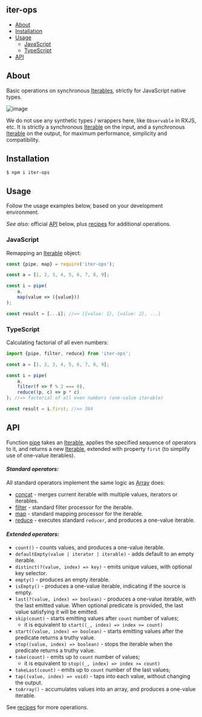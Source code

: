 iter-ops
--------

* [About](#about)
* [Installation](#installation)
* [Usage](#usage)
    * [JavaScript](#javascript)
    * [TypeScript](#typescript)
* [API]

## About

Basic operations on synchronous [Iterables], strictly for JavaScript native types.

![image](https://user-images.githubusercontent.com/5108906/142058291-b39d7226-56a4-4df0-8dc1-2ff2c6c18f10.png)

We do not use any synthetic types / wrappers here, like `Observable` in RXJS, etc. It is strictly a
synchronous [Iterable] on the input, and a synchronous [Iterable] on the output, for maximum performance, simplicity and
compatibility.

## Installation

```
$ npm i iter-ops
```

## Usage

Follow the usage examples below, based on your development environment.

_See also:_ official [API] below, plus [recipes] for additional operations.

### JavaScript

Remapping an [Iterable] object:

```js
const {pipe, map} = require('iter-ops');

const a = [1, 2, 3, 4, 5, 6, 7, 8, 9];

const i = pipe(
    a,
    map(value => ({value}))
);

const result = [...i]; //=> [{value: 1}, {value: 2}, ...]
```

### TypeScript

Calculating factorial of all even numbers:

```ts
import {pipe, filter, reduce} from 'iter-ops';

const a = [1, 2, 3, 4, 5, 6, 7, 8, 9];

const i = pipe(
    a,
    filter(f => f % 2 === 0),
    reduce((p, c) => p * c)
); //=> factorial of all even numbers (one-value iterable)

const result = i.first; //=> 384 
```

## API

Function [pipe] takes an [Iterable], applies the specified sequence of operators to it, and returns a new [Iterable],
extended with property `first` (to simplify use of one-value iterables).

#### <i>Standard operators:</i>

All standard operators implement the same logic as [Array] does:

* [concat] - merges current iterable with multiple values, iterators or iterables.
* [filter] - standard filter processor for the iterable.
* [map] - standard mapping processor for the iterable.
* [reduce] - executes standard `reducer`, and produces a one-value iterable.

#### <i>Extended operators:</i>

* `count()` - counts values, and produces a one-value iterable.
* `defaultEmpty(value | iterator | iterable)` - adds default to an empty iterable.
* `distinct(?(value, index) => key)` - emits unique values, with optional key selector.
* `empty()` - produces an empty iterable.
* `isEmpty()` - produces a one-value iterable, indicating if the source is empty.
* `last(?(value, index) => boolean)` - produces a one-value iterable, with the last emitted value. When optional
  predicate is provided, the last value satisfying it will be emitted.
* `skip(count)` - starts emitting values after `count` number of values;
    - it is equivalent to `start((_, index) => index >= count)`
* `start((value, index) => boolean)` - starts emitting values after the predicate returns a truthy value.
* `stop((value, index) => boolean)` - stops the iterable when the predicate returns a truthy value.
* `take(count)` - emits up to `count` number of values;
    - it is equivalent to `stop((_, index) => index >= count)`
* `takeLast(count)` - emits up to `count` number of the last values;
* `tap((value, index) => void)` - taps into each value, without changing the output.
* `toArray()` - accumulates values into an array, and produces a one-value iterable.

See [recipes] for more operations.

[API]:#api

[Iterable]:https://javascript.info/iterable

[Iterables]:https://javascript.info/iterable

[Array]:https://developer.mozilla.org/en-US/docs/Web/JavaScript/Reference/Global_Objects/Array

[concat]:https://developer.mozilla.org/en-US/docs/Web/JavaScript/Reference/Global_Objects/Array/concat

[filter]:https://developer.mozilla.org/en-US/docs/Web/JavaScript/Reference/Global_Objects/Array/filter

[map]:https://developer.mozilla.org/en-US/docs/Web/JavaScript/Reference/Global_Objects/Array/map

[reduce]:https://developer.mozilla.org/en-US/docs/Web/JavaScript/Reference/Global_Objects/Array/Reduce

[WiKi]:https://github.com/vitaly-t/iter-ops/wiki

[pipe]:https://github.com/vitaly-t/iter-ops/blob/main/src/pipe.ts

[recipes]:https://github.com/vitaly-t/iter-ops/wiki/recipes
